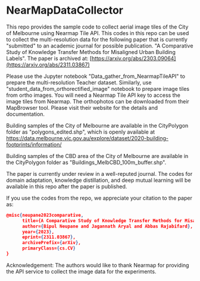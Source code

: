 # NearMapDataCollector
This repo provides the sample code to collect aerial image tiles of the City of Melbourne using Nearmap Tile API. This codes in this repo can be used to collect the multi-resolution data for the following paper that is currently "submitted" to an academic journal for possible publication.
"A Comparative Study of Knowledge Transfer Methods for Misaligned Urban Building Labels". The paper is archived at: [https://arxiv.org/abs/2303.09064](https://arxiv.org/abs/2311.03867)

Please use the Jupyter notebook "Data_gather_from_NearmapTileAPI" to prepare the multi-resolution Teacher dataset. Similarly, use "student_data_from_orthorectified_image" notebook to prepare image tiles from ortho images. You will need a Nearmap Tile API key to access the image tiles from Nearmap. The orthophotos can be downloaded from their MapBrowser tool. Please visit their website for the details and documentation.

Building samples of the City of Melbourne are available in the CityPolygon folder as "polygons_edited.shp", which is openly available at https://data.melbourne.vic.gov.au/explore/dataset/2020-building-footprints/information/

Building samples of the CBD area of the City of  Melbourne are available in the CityPolygon folder as "Buildings_MelbCBD_100m_buffer.shp".

The paper is currently under review in a well-reputed journal. The codes for domain adaptation, knowledge distillation, and deep mutual learning will be available in this repo after the paper is published.

If you use the codes from the repo, we appreciate your citation to the paper as:

```json
@misc{neupane2023comparative,
      title={A Comparative Study of Knowledge Transfer Methods for Misaligned Urban Building Labels}, 
      author={Bipul Neupane and Jagannath Aryal and Abbas Rajabifard},
      year={2023},
      eprint={2311.03867},
      archivePrefix={arXiv},
      primaryClass={cs.CV}
}
```
Acknowledgement:
The authors would like to thank Nearmap for providing the API service to collect the image data for the experiments.
